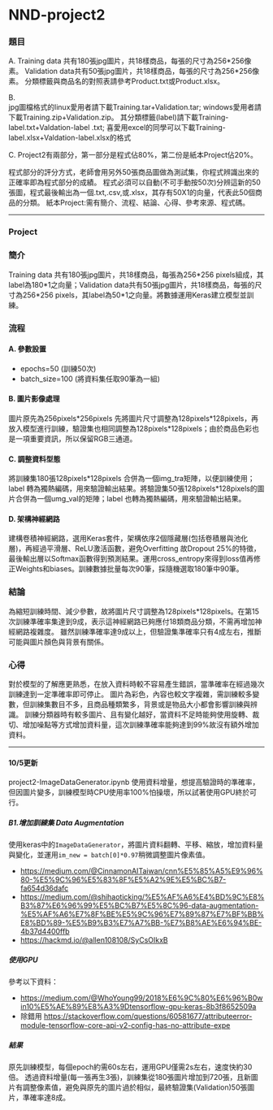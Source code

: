 # NND-project2
 
### 題目
A.
Training data 共有180張jpg圖片，共18樣商品，每張的尺寸為256\*256像素。
Validation data共有50張jpg圖片，共18樣商品，每張的尺寸為256\*256像素。
分類標籤與商品名的對照表請參考Product.txt或Product.xlsx。

B.  
jpg圖檔格式的linux愛用者請下載Training.tar+Validation.tar; windows愛用者請下載Training.zip+Validation.zip。
其分類標籤(label)請下載Training-label.txt+Valdation-label .txt; 喜愛用excel的同學可以下載Training-label.xlsx+Valdation-label.xlsx的格式

C.
Project2有兩部分，第一部分是程式佔80%，第二份是紙本Project佔20%。

程式部分的評分方式，老師會用另外50張商品圖做為測試集，你程式辨識出來的正確率即為程式部分的成績。
程式必須可以自動(不可手動按50次)分辨這新的50張圖，程式最後輸出為一個.txt,.csv,或.xlsx，其存有50X1的向量，代表此50個商品的分類。
紙本Project:需有簡介、流程、結論、心得、參考來源、程式碼。


------------------------------------------------
### Project

### 簡介

Training data 共有180張jpg圖片，共18樣商品，每張為256\*256 pixels組成，其label為180\*1之向量；Validation data共有50張jpg圖片，共18樣商品，每張的尺寸為256\*256 pixels，其label為50\*1之向量。將數據運用Keras建立模型並訓練。

### 流程
#### A.	參數設置 

* epochs=50 (訓練50次)
* batch_size=100 (將資料集任取90筆為一組)

#### B.	圖片影像處理
圖片原先為256pixels\*256pixels 先將圖片尺寸調整為128pixels\*128pixels，再放入模型進行訓練，驗證集也相同調整為128pixels\*128pixels；由於商品色彩也是一項重要資訊，所以保留RGB三通道。

#### C.	調整資料型態
將訓練集180張128pixels\*128pixels 合併為一個img_tra矩陣，以便訓練使用；label 轉為獨熱編碼，用來驗證輸出結果。將驗證集50張128pixels\*128pixels的圖片合併為一個umg_val的矩陣；label 也轉為獨熱編碼，用來驗證輸出結果。

#### D.	架構神經網路
建構卷積神經網路，選用Keras套件，架構依序2個隱藏層(包括卷積層與池化層)，再經過平滑層、ReLU激活函數，避免Overfitting 故Dropout 25%的特徵，最後輸出層以Softmax函數得到預測結果。運用cross_entropy來得到loss值再修正Weights和biases。訓練數據批量每次90筆，採隨機選取180筆中90筆。

### 結論
為縮短訓練時間、減少參數，故將圖片尺寸調整為128pixels\*128pixels。在第15次訓練準確率集達到9成，表示這神經網路已夠應付18類商品分類，不需再增加神經網路複雜度。
雖然訓練準確率達9成以上，但驗證集準確率只有4成左右，推斷可能與圖片顏色與背景有關係。

### 心得
對於模型的了解應更熟悉，在放入資料時較不容易產生錯誤，當準確率在經過幾次訓練達到一定準確率即可停止。
圖片為彩色，內容也較文字複雜，需訓練較多變數，但訓練集數目不多，且商品種類繁多，背景或是物品大小都會影響訓練與辨識。
訓練分類器時有較多圖片、且有變化越好，當資料不足時能夠使用旋轉、裁切、增加噪點等方式增加資料量，這次訓練準確率能夠達到99%故沒有額外增加資料。

---------------------------------------------------------
#### 10/5更新
project2-ImageDataGenerator.ipynb 
使用資料增量，想提高驗證時的準確率，但因圖片變多，訓練模型時CPU使用率100%怕操壞，所以試著使用GPU終於可行。

##### B1.增加訓練集 Data Augmentation
使用keras中的`ImageDataGenerator`，將圖片資料翻轉、平移、縮放，增加資料量與變化，並運用`im_new = batch[0]*0.97`稍微調整圖片像素值。

* https://medium.com/@CinnamonAITaiwan/cnn%E5%85%A5%E9%96%80-%E5%9C%96%E5%83%8F%E5%A2%9E%E5%BC%B7-fa654d36dafc
* https://medium.com/@shihaoticking/%E5%AF%A6%E4%BD%9C%E8%B3%87%E6%96%99%E5%BC%B7%E5%8C%96-data-augmentation-%E5%AF%A6%E7%8F%BE%E5%9C%96%E7%89%87%E7%BF%BB%E8%BD%89-%E5%B9%B3%E7%A7%BB-%E7%B8%AE%E6%94%BE-4b37d4400ffb
* https://hackmd.io/@allen108108/SyCsOIkxB


##### 使用GPU
參考以下資料：
* https://medium.com/@WhoYoung99/2018%E6%9C%80%E6%96%B0win10%E5%AE%89%E8%A3%9Dtensorflow-gpu-keras-8b3f8652509a
* 除錯用 https://stackoverflow.com/questions/60581677/attributeerror-module-tensorflow-core-api-v2-config-has-no-attribute-expe

##### 結果
原先訓練模型，每個epoch約需60s左右，運用GPU僅需2s左右，速度快約30倍。
透過資料增量(每一張再生3張)，訓練集從180張圖片增加到720張，且新圖片有調整像素值，避免與原先的圖片過於相似，最終驗證集(Validation)50張圖片，準確率達8成。
